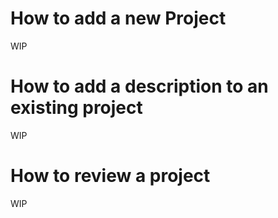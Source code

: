 # How to add a new Project

WIP

# How to add a description to an existing project

WIP

# How to review a project

WIP
